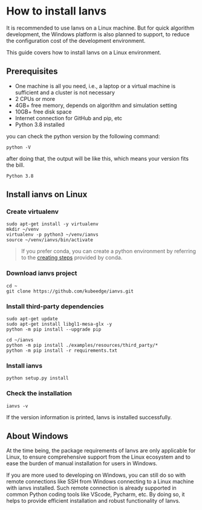 # How to install Ianvs

It is recommended to use Ianvs on a Linux machine. But for quick algorithm development, the Windows platform is also planned to support, to reduce the configuration cost of the development environment.  

This guide covers how to install Ianvs on a Linux environment.

## Prerequisites
- One machine is all you need, i.e., a laptop or a virtual machine is sufficient and a cluster is not necessary
- 2 CPUs or more
- 4GB+ free memory, depends on algorithm and simulation setting
- 10GB+ free disk space
- Internet connection for GitHub and pip, etc
- Python 3.8 installed

you can check the python version by the following command:
```
python -V
```
after doing that, the output will be like this, which means your version fits the bill.
```
Python 3.8
```

## Install ianvs on Linux


### Create virtualenv
```shell
sudo apt-get install -y virtualenv
mkdir ~/venv 
virtualenv -p python3 ~/venv/ianvs
source ~/venv/ianvs/bin/activate
```

> If you prefer conda, you can create a python environment by referring to the [creating steps](https://docs.conda.io/projects/conda/en/latest/user-guide/tasks/manage-environments.html#creating-an-environment-with-commands) provided by conda. 

### Download ianvs project
```
cd ~
git clone https://github.com/kubeedge/ianvs.git 
```

### Install third-party dependencies
```
sudo apt-get update
sudo apt-get install libgl1-mesa-glx -y
python -m pip install --upgrade pip

cd ~/ianvs 
python -m pip install ./examples/resources/third_party/*
python -m pip install -r requirements.txt
```

### Install ianvs 
```
python setup.py install  
```

### Check the installation
```shell
ianvs -v
```
If the version information is printed, Ianvs is installed successfully. 




## About Windows

At the time being, the package requirements of Ianvs are only applicable for Linux, to ensure comprehensive support from the Linux ecosystem and to ease the burden of manual installation for users in Windows.

If you are more used to developing on Windows, you can still do so with remote connections like SSH from Windows connecting to a Linux machine with ianvs installed. Such remote connection is already supported in common Python coding tools like VScode, Pycharm, etc. By doing so, it helps to provide efficient installation and robust functionality of Ianvs.